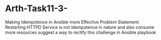 # Arth-Task11-3-
Making Idempotence in Ansible more Effective
Problem Statement: Restarting HTTPD Service is not idempotence in nature and also consume more resources suggest a way to rectify this challenge in Ansible playbook
